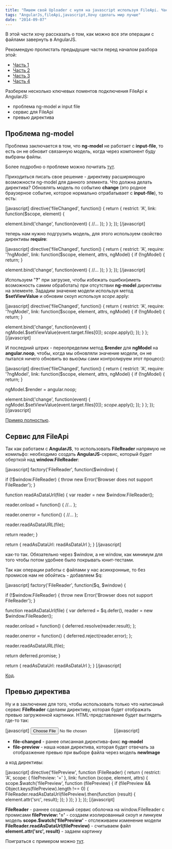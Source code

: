 ```yaml
---
title: "Пишем свой Uploader с нуля на javascript используя FileApi. Часть5. +AngularJS"
tags: "AngularJs,fileApi,javascript,Хочу сделать мир лучше"
date: "2014-09-07"
---
```


В этой части хочу рассказать о том, как можно все эти операции с файлами завернуть в AngularJS.

Рекомендую пролистать предыдущие части перед началом разбора этой:

- [Часть 1](http://stepansuvorov.com/blog/2012/04/%D0%BF%D0%B8%D1%88%D0%B5%D0%BC-%D1%81%D0%B2%D0%BE%D0%B9-uploader-%D1%81-%D0%BD%D1%83%D0%BB%D1%8F-%D0%BD%D0%B0-javascript-%D0%B8%D1%81%D0%BF%D0%BE%D0%BB%D1%8C%D0%B7%D1%83%D1%8F-fileapi-%D1%87%D0%B0/)
- [Часть 2](http://stepansuvorov.com/blog/2012/06/%D0%BF%D0%B8%D1%88%D0%B5%D0%BC-%D1%81%D0%B2%D0%BE%D0%B9-uploader-%D1%81-%D0%BD%D1%83%D0%BB%D1%8F-%D0%BD%D0%B0-javascript-%D0%B8%D1%81%D0%BF%D0%BE%D0%BB%D1%8C%D0%B7%D1%83%D1%8F-fileapi-%D1%87%D0%B0-2/)
- [Часть 3](http://stepansuvorov.com/blog/2012/07/%D0%BF%D0%B8%D1%88%D0%B5%D0%BC-%D1%81%D0%B2%D0%BE%D0%B9-uploader-%D1%81-%D0%BD%D1%83%D0%BB%D1%8F-%D0%BD%D0%B0-javascript-%D0%B8%D1%81%D0%BF%D0%BE%D0%BB%D1%8C%D0%B7%D1%83%D1%8F-fileapi-%D1%87%D0%B0-3/)
- [Часть 4](http://stepansuvorov.com/blog/2012/07/%D0%BF%D0%B8%D1%88%D0%B5%D0%BC-%D1%81%D0%B2%D0%BE%D0%B9-uploader-%D1%81-%D0%BD%D1%83%D0%BB%D1%8F-%D0%BD%D0%B0-javascript-%D0%B8%D1%81%D0%BF%D0%BE%D0%BB%D1%8C%D0%B7%D1%83%D1%8F-fileapi-%D1%87%D0%B0-4/)

Разберем несколько ключевых поментов подключения FileApi к AngularJS:

- проблема ng-model и input file
- сервис для FileApi
- превью директива

## Проблема ng-model

Проблема заключается в том, что **ng-model** не работает с **input-file**, то есть он не обновит связанную модель, когда через компонент буду выбраны файлы.

Более подробно о проблеме можно почитать [тут](https://github.com/angular/angular.js/issues/1375 "github.com/angular/angular.js/issues/1375").

Приходиться писать свое решение - директиву расширяющую возможности ng-model для данного элемента. Что должна делать директива? Обновлять модель по событию **change** (это родное браузерное событие, которое нормально отрабатывает с **input-file**), то есть:

\[javascript\] directive('fileChanged', function() { return { restrict: 'A', link: function($scope, element) {

element.bind('change', function(event) { //... }); } }; }); \[/javascript\]

теперь нам нужно подгрузить модель, для этого используем свойство директивы **require**:

\[javascript\] directive('fileChanged', function() { return { restrict: 'A', require: '?ngModel', link: function($scope, element, attrs, ngModel) { if (!ngModel) { return; }

element.bind('change', function(event) { //... }); } }; }); \[/javascript\]

Используем "**?**" при загрузке, чтобы избежать ошибки(иметь возможность самим обработать) при отсутствии **ng-model** директивы на элементе. Зададим значение модели используя метод **$setViewValue** и обновим скоуп используя $scope.$apply:

\[javascript\] directive('fileChanged', function() { return { restrict: 'A', require: '?ngModel', link: function($scope, element, attrs, ngModel) { if (!ngModel) { return; }

element.bind('change', function(event) { ngModel.$setViewValue(event.target.files\[0\]); $scope.$apply(); }); } }; \[/javascript\]

И последний штрих - переопределим метод **$render** для **ngModel** на **angular.noop**, чтобы, когда мы обновляли значение модели, он не пытался ничего обновить во вью(мы сами контролируем этот процесс):

\[javascript\] directive('fileChanged', function() { return { restrict: 'A', require: '?ngModel', link: function($scope, element, attrs, ngModel) { if (!ngModel) { return; }

ngModel.$render = angular.noop;

element.bind('change', function(event) { ngModel.$setViewValue(event.target.files\[0\]); $scope.$apply(); }); } }; }); \[/javascript\]

[Пример полностью](http://jsfiddle.net/STEVER/gymbzmgo/ "jsfiddle.net").

## Сервис для FileApi

Так как работаем с **AngularJS**, то использовать **FileReader** напрямую не комильфо: необходимо создать **AngularJS**\-сервис, который будет оберткой над **window.FileReader**:

\[javascript\] factory('FileReader', function($window) {

if (!$window.FileReader) { throw new Error('Browser does not support FileReader'); }

function readAsDataUrl(file) { var reader = new $window.FileReader();

reader.onload = function() { //... };

reader.onerror = function() { //... };

reader.readAsDataURL(file);

return reader; }

return { readAsDataUrl: readAsDataUrl }; } \[/javascript\]

как-то так. Обязательно через $window, а не window, как минимум для того чтобы потом удобнее было покрывать юнит-тестами.

Так как операции работы с файлами у нас асинхронные, то без промисов нам не обойтись - добавляем $q:

\[javascript\] factory('FileReader', function($q, $window) {

if (!$window.FileReader) { throw new Error('Browser does not support FileReader'); }

function readAsDataUrl(file) { var deferred = $q.defer(), reader = new $window.FileReader();

reader.onload = function() { deferred.resolve(reader.result); };

reader.onerror = function() { deferred.reject(reader.error); };

reader.readAsDataURL(file);

return deferred.promise; }

return { readAsDataUrl: readAsDataUrl }; } \[/javascript\]

[Код](https://gist.github.com/stevermeister/b6008f4b6c7064336f85 "gist").

## Превью директива

Ну и в заключение для того, чтобы использовать только что написаный сервис **FileReader** сделаем директиву, которая будет отображать превью загруженной картинки. HTML-представление будет выглядеть где-то так:

\[javascript\] <input type="file" ng-model="newImage" file-changed /> <img file-preview="newImage" /> \[/javascript\]

- **file-changed** - ранее описанная директива-фикс **ng-model**
- **file-preview** - наша новая директива, которая будет отвечать за отобразжение превью при выборе файла через модель **newImage**

а код директивы:

\[javascript\] directive('filePreview', function (FileReader) { return { restrict: 'A', scope: { filePreview: '=' }, link: function (scope, element, attrs) { scope.$watch('filePreview', function (filePreview) { if (filePreview && Object.keys(filePreview).length !== 0) { FileReader.readAsDataUrl(filePreview).then(function (result) { element.attr('src', result); }); } }); } }; }); \[/javascript\]

**FileReader** - раннее созданный сервис оболочка на window.FileReader с промисами **filePreview: '='** - создаем изолированный скоуп и линкуем модель **scope.$watch('filePreview'** - отслеживаем изменение модели **FileReader.readAsDataUrl(filePreview)** - считываем файл **element.attr('src', result)** - задаем картинку

Поиграться с примером можно [тут](http://jsfiddle.net/STEVER/e8719c1j/ "jsfiddle.net").

